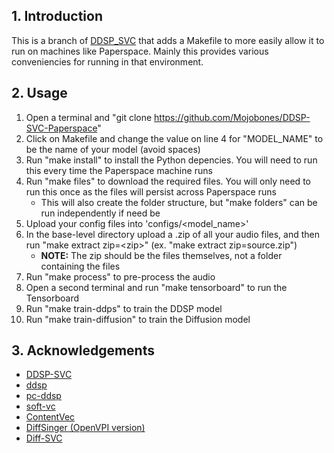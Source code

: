 ## 1. Introduction
This is a branch of [DDSP_SVC](https://github.com/yxlllc/DDSP-SVC) that adds a Makefile to more easily allow it to run on machines like Paperspace. Mainly this provides various conveniencies for running in that environment. 

## 2. Usage

1. Open a terminal and "git clone https://github.com/Mojobones/DDSP-SVC-Paperspace"
2. Click on Makefile and change the value on line 4 for "MODEL_NAME" to be the name of your model (avoid spaces)
3. Run "make install" to install the Python depencies. You will need to run this every time the Paperspace machine runs
4. Run "make files" to download the required files. You will only need to run this once as the files will persist across Paperspace runs
    * This will also create the folder structure, but "make folders" can be run independently if need be
5. Upload your config files into 'configs/<model_name>'
6. In the base-level directory upload a .zip of all your audio files, and then run "make extract zip=\<zip\>" (ex. "make extract zip=source.zip") 
   * **NOTE:** The zip should be the files themselves, not a folder containing the files
7. Run "make process" to pre-process the audio
8. Open a second terminal and run "make tensorboard" to run the Tensorboard
9. Run "make train-ddps" to train the DDSP model
10. Run "make train-diffusion" to train the Diffusion model

## 3. Acknowledgements
* [DDSP-SVC](https://github.com/yxlllc/DDSP-SVC)
* [ddsp](https://github.com/magenta/ddsp)
* [pc-ddsp](https://github.com/yxlllc/pc-ddsp)
* [soft-vc](https://github.com/bshall/soft-vc)
* [ContentVec](https://github.com/auspicious3000/contentvec)
* [DiffSinger (OpenVPI version)](https://github.com/openvpi/DiffSinger)
* [Diff-SVC](https://github.com/prophesier/diff-svc)

